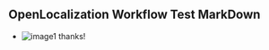 ## OpenLocalization Workflow Test MarkDown
* ![image1](.\ab80d179-92c1-4815-9f1a-e05d8c547ea7.PNG) 
thanks!